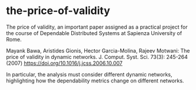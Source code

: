 # the-price-of-validity
The price of validity, an important paper assigned as a practical project for the course of Dependable Distributed Systems at Sapienza University of Rome.

Mayank Bawa, Aristides Gionis, Hector Garcia-Molina, Rajeev Motwani:
The price of validity in dynamic networks. J. Comput. Syst. Sci. 73(3): 245-264 (2007)
https://doi.org/10.1016/j.jcss.2006.10.007

In particular, the analysis must consider different dynamic networks, highlighting how the dependability metrics change on different networks.
